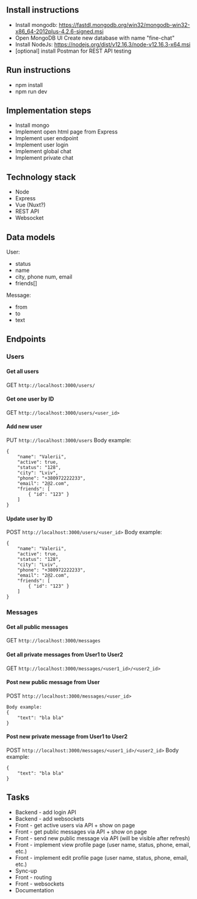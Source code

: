 ## Install instructions

- Install mongodb:
    https://fastdl.mongodb.org/win32/mongodb-win32-x86_64-2012plus-4.2.6-signed.msi
- Open MongoDB UI
    Create new database with name "fine-chat"
- Install NodeJs:
    https://nodejs.org/dist/v12.16.3/node-v12.16.3-x64.msi
- [optional] install Postman for REST API testing

## Run instructions

- npm install
- npm run dev


## Implementation steps

- Install mongo
- Implement open html page from Express
- Implement user endpoint
- Implement user login
- Implement global chat
- Implement private chat


## Technology stack

- Node
- Express
- Vue (Nuxt?)
- REST API
- Websocket


## Data models

User:
- status
- name
- city, phone num, email
- friends[] 

Message:
- from
- to
- text


## Endpoints

### Users

#### Get all users
GET `http://localhost:3000/users/`

#### Get one user by ID
GET `http://localhost:3000/users/<user_id>`

#### Add new user
PUT `http://localhost:3000/users`
Body example:
```
{
    "name": "Valerii",
    "active": true,
    "status": "128",
    "city": "Lviv",
    "phone": "+380972222233",
    "email": "2@2.com",
    "friends": [
        { "id": "123" }
    ]
}
```

#### Update user by ID
POST `http://localhost:3000/users/<user_id>`
Body example:
```
{
    "name": "Valerii",
    "active": true,
    "status": "128",
    "city": "Lviv",
    "phone": "+380972222233",
    "email": "2@2.com",
    "friends": [
        { "id": "123" }
    ]
}
```

### Messages

#### Get all public messages
GET `http://localhost:3000/messages`

#### Get all private messages from User1 to User2
GET `http://localhost:3000/messages/<user1_id>/<user2_id>`

#### Post new public message from User
POST `http://localhost:3000/messages/<user_id>`
```
Body example:
{
    "text": "bla bla"
}
```

#### Post new private message from User1 to User2
POST `http://localhost:3000/messages/<user1_id>/<user2_id>`
Body example:
```
{
    "text": "bla bla"
}
```


## Tasks

-  Backend - add login API
-  Backend - add websockets
-  Front - get active users via API + show on page
-  Front - get public messages via API + show on page
-  Front - send new public message via API (will be visible after refresh)
-  Front - implement view profile page (user name, status, phone, email, etc.)
-  Front - implement edit profile page (user name, status, phone, email, etc.)
-  Sync-up
-  Front - routing
-  Front - websockets
-  Documentation
